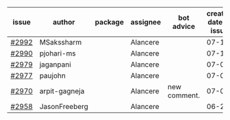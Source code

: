 | issue | author | package | assignee | bot advice | created date of issue | target release date | date from target |
| ------ | ------ | ------ | ------ | ------ | ------ | ------ | :-----: |
| [#2992](https://github.com/Azure/sdk-release-request/issues/2992) | MSakssharm |  | Alancere |  | 07-12 | 07-26 |  |
| [#2990](https://github.com/Azure/sdk-release-request/issues/2990) | pjohari-ms |  | Alancere |  | 07-12 | 07-25 |  |
| [#2979](https://github.com/Azure/sdk-release-request/issues/2979) | jaganpani |  | Alancere |  | 07-05 | 07-19 |  |
| [#2977](https://github.com/Azure/sdk-release-request/issues/2977) | paujohn |  | Alancere |  | 07-05 | 07-08 |  |
| [#2970](https://github.com/Azure/sdk-release-request/issues/2970) | arpit-gagneja |  | Alancere | new comment. | 07-04 | 09-30 |  |
| [#2958](https://github.com/Azure/sdk-release-request/issues/2958) | JasonFreeberg |  | Alancere |  | 06-28 | 07-04 |  |
